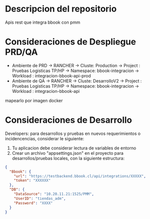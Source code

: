 # Descripcion del repositorio
Apis rest que integra bbook con pmm

# Consideraciones de Despliegue PRD/QA
- Ambiente de PRD -> RANCHER -> Cluste: Production -> Project : Pruebas Logisticas TP/HP -> Namespace: bbook-integracion -> Workload : integracion-bbook-api-prod
- Ambiente de QA  -> RANCHER -> Cluste: DesarrolloV2 -> Project : Pruebas Logisticas TP/HP -> Namespace: bbook-integracion -> Workload : integracion-bbook-api

mapearlo por imagen docker

# Consideraciones de Desarrollo
Developers: para desarrollos y pruebas en nuevos requerimientos o incidencencias, considerar le siguiente:
1. Tu aplicacion debe considerar lectura de variables de entorno
2. Crear un archivo "appsettings.json" en el proyecto para desarrollos/pruebas locales, con la siguiente estructura:


```json 
{ 
  "Bbook": {
    "url": "https://testbackend.bbook.cl/api/integrations/XXXXX",
    "token": "XXXXXX"
  },
  "DB": {
    "DataSource": "10.20.11.21:1525/PMM",
    "UserID": "tiendas_adm",
    "Password": "XXXX"
  }
}
```